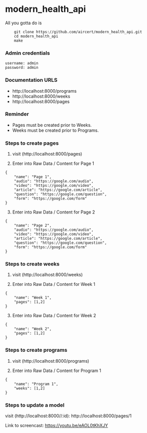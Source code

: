 # modern_health_api

All you gotta do is 
```
    git clone https://github.com/aircert/modern_health_api.git
    cd modern_health_api
    make
```

### Admin credentials

```
username: admin
password: admin
```

### Documentation URLS

- http://localhost:8000/programs
- http://localhost:8000/weeks
- http://localhost:8000/pages

### Reminder

- Pages must be created prior to Weeks.
- Weeks must be created prior to Programs.

### Steps to create pages

1) visit (http://localhost:8000/pages)

2) Enter into Raw Data / Content for Page 1

```
{
    "name": "Page 1",
    "audio": "https://google.com/audio",
    "video": "https://google.com/video",
    "article": "https://google.com/article",
    "question": "https://google.com/question",
    "form": "https://google.com/form"
}
```

3) Enter into Raw Data / Content for Page 2

```
{
    "name": "Page 2",
    "audio": "https://google.com/audio",
    "video": "https://google.com/video",
    "article": "https://google.com/article",
    "question": "https://google.com/question",
    "form": "https://google.com/form"
}
```

### Steps to create weeks 

1) visit (http://localhost:8000/weeks)

2) Enter into Raw Data / Content for Week 1

```
{
    "name": "Week 1",
    "pages": [1,2]
}
```

3) Enter into Raw Data / Content for Week 2

```
{
    "name": "Week 2",
    "pages": [1,2]
}
```

### Steps to create programs

1) visit (http://localhost:8000/programs)

2) Enter into Raw Data / Content for Program 1

```
{
    "name": "Program 1",
    "weeks": [1,2]
}
```

### Steps to update a model

visit (http://localhost:8000/<model>/:id): http://localhost:8000/pages/1

Link to screencast: https://youtu.be/eAOL0tKhXJY
